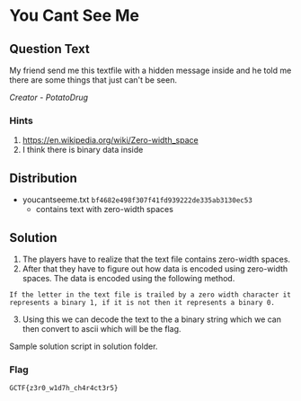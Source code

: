 # You Cant See Me

## Question Text

My friend send me this textfile with a hidden message inside and he told me there are some things that just can't be seen.

*Creator - PotatoDrug*

### Hints
1. https://en.wikipedia.org/wiki/Zero-width_space
2. I think there is binary data inside

## Distribution
- youcantseeme.txt `bf4682e498f307f41fd939222de335ab3130ec53`
  - contains text with zero-width spaces

## Solution
1. The players have to realize that the text file contains zero-width spaces.
2. After that they have to figure out how data is encoded using zero-width spaces. The data is encoded using the following method.

```
If the letter in the text file is trailed by a zero width character it represents a binary 1, if it is not then it represents a binary 0. 
```

3. Using this we can decode the text to the a binary string which we can then convert to ascii which will be the flag.

Sample solution script in solution folder.

### Flag

`GCTF{z3r0_w1d7h_ch4r4ct3r5}`